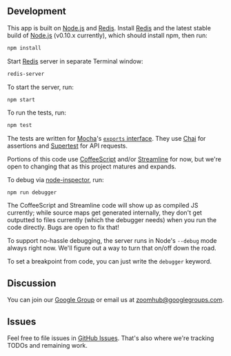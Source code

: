 ## Development

This app is built on [Node.js] and [Redis]. Install [Redis] and the latest
stable build of [Node.js] (v0.10.x currently), which should install npm, then
run:

```bash
npm install
```

Start [Redis] server in separate Terminal window:

```bash
redis-server
```

To start the server, run:

```bash
npm start
```

To run the tests, run:

```bash
npm test
```

The tests are written for [Mocha](http://visionmedia.github.io/mocha/)'s
[`exports` interface](http://visionmedia.github.io/mocha/#exports-interface).
They use [Chai](http://chaijs.com/) for assertions and
[Supertest](https://github.com/visionmedia/supertest) for API requests.

Portions of this code use [CoffeeScript](http://coffeescript.org/) and/or
[Streamline](https://github.com/Sage/streamlinejs) for now, but we're open to
changing that as this project matures and expands.

To debug via [node-inspector](https://github.com/node-inspector/node-inspector),
run:

```
npm run debugger
```

The CoffeeScript and Streamline code will show up as compiled JS currently;
while source maps get generated internally, they don't get outputted to files
currently (which the debugger needs) when you run the code directly.
Bugs are open to fix that!

To support no-hassle debugging, the server runs in Node's `--debug` mode
always right now. We'll figure out a way to turn that on/off down the road.

To set a breakpoint from code, you can just write the `debugger` keyword.


## Discussion

You can join our [Google Group](https://groups.google.com/group/zoomhub) or
email us at [zoomhub@googlegroups.com](mailto:zoomhub@googlegroups.com).


## Issues

Feel free to file issues in [GitHub Issues](https://github.com/zoomhub/zoomhub/issues).
That's also where we're tracking TODOs and remaining work.


[Node.js]: http://nodejs.org/
[Redis]: http://redis.io/
